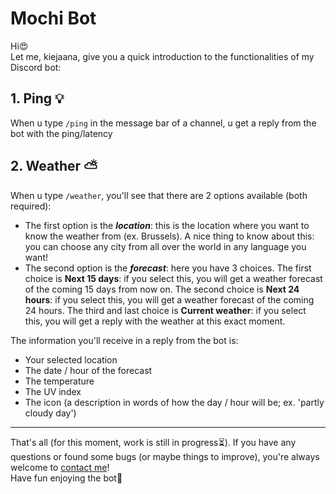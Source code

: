 # Mochi Bot
Hi😍 <br>
Let me, kiejaana, give you a quick introduction to the functionalities of my Discord bot:

## 1. Ping 💡
When u type `/ping` in the message bar of a channel, u get a reply from the bot with the ping/latency

## 2. Weather ⛅
When u type `/weather`, you'll see that there are 2 options available (both required): <br>
- The first option is the ***location***: this is the location where you want to know the weather from (ex. Brussels). A nice thing to know about this: you can choose any city from all over the world in any language you want!
- The second option is the ***forecast***: here you have 3 choices. The first choice is **Next 15 days**: if you select this, you will get a weather forecast of the coming 15 days from now on. The second choice is **Next 24 hours**: if you select this, you will get a weather forecast of the coming 24 hours. The third and last choice is **Current weather**: if you select this, you will get a reply with the weather at this exact moment.

The information you'll receive in a reply from the bot is:
- Your selected location
- The date / hour of the forecast
- The temperature
- The UV index
- The icon (a description in words of how the day / hour will be; ex. 'partly cloudy day')


---
That's all (for this moment, work is still in progress⏳). If you have any questions or found some bugs (or maybe things to improve), you're always welcome to [contact me](mailto:kiejaana@gmail.com)! <br>
Have fun enjoying the bot💖
